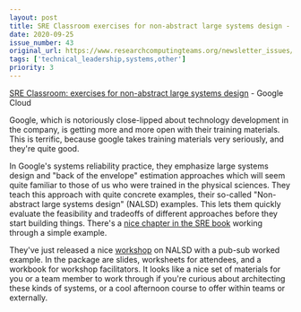 ```yaml
---
layout: post
title: SRE Classroom exercises for non-abstract large systems design - Google Cloud
date: 2020-09-25
issue_number: 43
original_url: https://www.researchcomputingteams.org/newsletter_issues/0043
tags: ['technical_leadership,systems,other']
priority: 3
---
```


<!-- markdownlint-disable MD033 -->
<!-- markdownlint-disable MD041 -->
<!-- markdownlint-disable MD049 -->

[SRE Classroom: exercises for non-abstract large systems design](https://cloud.google.com/blog/products/devops-sre/join-sre-classroom-nalsd-workshops) - Google Cloud

Google, which is notoriously close-lipped about technology development in the company, is getting more and more open with their training materials. This is terrific, because google takes training materials very seriously, and they're quite good.

In Google's systems reliability practice, they emphasize large systems design and "back of the envelope" estimation approaches which will seem quite familiar to those of us who were trained in the physical sciences. They teach this approach with quite concrete examples, their so-called "Non-abstract large systems design" (NALSD) examples. This lets them quickly evaluate the feasibility and tradeoffs of different approaches before they start building things. There's a [nice chapter in the SRE book](https://landing.google.com/sre/workbook/chapters/non-abstract-design/) working through a simple example.

They've just released a nice [workshop](https://landing.google.com/sre/resources/practicesandprocesses/sre-classroom/) on NALSD with a pub-sub worked example. In the package are slides, worksheets for attendees, and a workbook for workshop facilitators. It looks like a nice set of materials for you or a team member to work through if you're curious about architecting these kinds of systems, or a cool afternoon course to offer within teams or externally.

